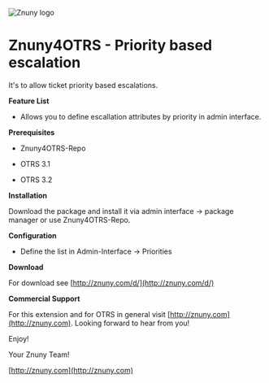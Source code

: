 ![Znuny logo](http://znuny.com/assets/logo_small.png)


Znuny4OTRS - Priority based escalation
======================================
It's to allow ticket priority based escalations.

**Feature List**

* Allows you to define escallation attributes by priority in admin interface.

**Prerequisites**

- Znuny4OTRS-Repo

- OTRS 3.1

- OTRS 3.2

**Installation**

Download the package and install it via admin interface -> package manager or use Znuny4OTRS-Repo.

**Configuration**

* Define the list in Admin-Interface -> Priorities

**Download**

For download see [http://znuny.com/d/](http://znuny.com/d/)

**Commercial Support**

For this extension and for OTRS in general visit [http://znuny.com](http://znuny.com). Looking forward to hear from you!

Enjoy!

 Your Znuny Team!

 [http://znuny.com](http://znuny.com)


